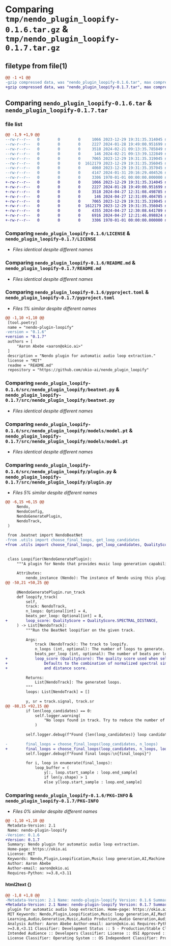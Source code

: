 # Comparing `tmp/nendo_plugin_loopify-0.1.6.tar.gz` & `tmp/nendo_plugin_loopify-0.1.7.tar.gz`

## filetype from file(1)

```diff
@@ -1 +1 @@
-gzip compressed data, was "nendo_plugin_loopify-0.1.6.tar", max compression
+gzip compressed data, was "nendo_plugin_loopify-0.1.7.tar", max compression
```

## Comparing `nendo_plugin_loopify-0.1.6.tar` & `nendo_plugin_loopify-0.1.7.tar`

### file list

```diff
@@ -1,9 +1,9 @@
--rw-r--r--   0        0        0     1066 2023-12-29 19:31:35.314045 nendo_plugin_loopify-0.1.6/LICENSE
--rw-r--r--   0        0        0     2227 2024-01-28 19:49:00.951699 nendo_plugin_loopify-0.1.6/README.md
--rw-r--r--   0        0        0     3518 2024-02-21 09:13:35.785849 nendo_plugin_loopify-0.1.6/pyproject.toml
--rw-r--r--   0        0        0      146 2024-02-21 09:13:39.122849 nendo_plugin_loopify-0.1.6/src/nendo_plugin_loopify/__init__.py
--rw-r--r--   0        0        0     7065 2023-12-29 19:31:35.319045 nendo_plugin_loopify-0.1.6/src/nendo_plugin_loopify/beatnet.py
--rw-r--r--   0        0        0  1612179 2023-12-29 19:31:35.356045 nendo_plugin_loopify-0.1.6/src/nendo_plugin_loopify/models/model.pt
--rw-r--r--   0        0        0     4060 2023-12-29 19:31:35.357045 nendo_plugin_loopify-0.1.6/src/nendo_plugin_loopify/plugin.py
--rw-r--r--   0        0        0     4147 2024-01-31 20:16:29.404526 nendo_plugin_loopify-0.1.6/src/nendo_plugin_loopify/utils.py
--rw-r--r--   0        0        0     3306 1970-01-01 00:00:00.000000 nendo_plugin_loopify-0.1.6/PKG-INFO
+-rw-r--r--   0        0        0     1066 2023-12-29 19:31:35.314045 nendo_plugin_loopify-0.1.7/LICENSE
+-rw-r--r--   0        0        0     2227 2024-01-28 19:49:00.951699 nendo_plugin_loopify-0.1.7/README.md
+-rw-r--r--   0        0        0     3518 2024-04-27 12:31:08.498785 nendo_plugin_loopify-0.1.7/pyproject.toml
+-rw-r--r--   0        0        0      146 2024-04-27 12:31:09.404785 nendo_plugin_loopify-0.1.7/src/nendo_plugin_loopify/__init__.py
+-rw-r--r--   0        0        0     7065 2023-12-29 19:31:35.319045 nendo_plugin_loopify-0.1.7/src/nendo_plugin_loopify/beatnet.py
+-rw-r--r--   0        0        0  1612179 2023-12-29 19:31:35.356045 nendo_plugin_loopify-0.1.7/src/nendo_plugin_loopify/models/model.pt
+-rw-r--r--   0        0        0     4355 2024-04-27 12:30:08.641789 nendo_plugin_loopify-0.1.7/src/nendo_plugin_loopify/plugin.py
+-rw-r--r--   0        0        0     6916 2024-04-27 12:21:46.098824 nendo_plugin_loopify-0.1.7/src/nendo_plugin_loopify/utils.py
+-rw-r--r--   0        0        0     3306 1970-01-01 00:00:00.000000 nendo_plugin_loopify-0.1.7/PKG-INFO
```

### Comparing `nendo_plugin_loopify-0.1.6/LICENSE` & `nendo_plugin_loopify-0.1.7/LICENSE`

 * *Files identical despite different names*

### Comparing `nendo_plugin_loopify-0.1.6/README.md` & `nendo_plugin_loopify-0.1.7/README.md`

 * *Files identical despite different names*

### Comparing `nendo_plugin_loopify-0.1.6/pyproject.toml` & `nendo_plugin_loopify-0.1.7/pyproject.toml`

 * *Files 1% similar despite different names*

```diff
@@ -1,10 +1,10 @@
 [tool.poetry]
 name = "nendo-plugin-loopify"
-version = "0.1.6"
+version = "0.1.7"
 authors = [
     "Aaron Abebe <aaron@okio.ai>"
 ]
 description = "Nendo plugin for automatic audio loop extraction."
 license = "MIT"
 readme = "README.md"
 repository = "https://github.com/okio-ai/nendo_plugin_loopify"
```

### Comparing `nendo_plugin_loopify-0.1.6/src/nendo_plugin_loopify/beatnet.py` & `nendo_plugin_loopify-0.1.7/src/nendo_plugin_loopify/beatnet.py`

 * *Files identical despite different names*

### Comparing `nendo_plugin_loopify-0.1.6/src/nendo_plugin_loopify/models/model.pt` & `nendo_plugin_loopify-0.1.7/src/nendo_plugin_loopify/models/model.pt`

 * *Files identical despite different names*

### Comparing `nendo_plugin_loopify-0.1.6/src/nendo_plugin_loopify/plugin.py` & `nendo_plugin_loopify-0.1.7/src/nendo_plugin_loopify/plugin.py`

 * *Files 5% similar despite different names*

```diff
@@ -6,15 +6,15 @@
     Nendo,
     NendoConfig,
     NendoGeneratePlugin,
     NendoTrack,
 )
 
 from .beatnet import NendoBeatNet
-from .utils import choose_final_loops, get_loop_candidates
+from .utils import choose_final_loops, get_loop_candidates, QualityScore
 
 
 class Loopifier(NendoGeneratePlugin):
     """A plugin for Nendo that provides music loop generation capabilities.
 
     Attributes:
         nendo_instance (Nendo): The instance of Nendo using this plugin.
@@ -50,21 +50,25 @@
 
     @NendoGeneratePlugin.run_track
     def loopify_track(
         self,
         track: NendoTrack,
         n_loops: Optional[int] = 4,
         beats_per_loop: Optional[int] = 8,
+        loop_score: QualityScore = QualityScore.SPECTRAL_DISTANCE,
     ) -> List[NendoTrack]:
         """Run the BeatNet loopifier on the given track.
 
         Args:
             track (NendoTrack): The track to loopify.
             n_loops (int, optional): The number of loops to generate.
             beats_per_loop (int, optional): The number of beats per loop.
+            loop_score (QualityScore): The quality score used when selecting the loops.
+                Defaults to the combination of normalized spectral similarity
+                and distance score.
 
         Returns:
             List[NendoTrack]: The generated loops.
         """
         loops: List[NendoTrack] = []
 
         y, sr = track.signal, track.sr
@@ -88,15 +92,15 @@
         if len(loop_candidates) == 0:
             self.logger.warning(
                 "No loops found in track. Try to reduce the number of beats per loop."
             )
 
         self.logger.debug(f"Found {len(loop_candidates)} loop candidates.")
 
-        final_loops = choose_final_loops(loop_candidates, n_loops)
+        final_loops = choose_final_loops(loop_candidates, n_loops, loop_score)
         self.logger.debug(f"Found final loops:\n{final_loops}")
 
         for i, loop in enumerate(final_loops):
             loop_buffer = (
                 y[:, loop.start_sample : loop.end_sample]
                 if len(y.shape) > 1
                 else y[loop.start_sample : loop.end_sample]
```

### Comparing `nendo_plugin_loopify-0.1.6/PKG-INFO` & `nendo_plugin_loopify-0.1.7/PKG-INFO`

 * *Files 0% similar despite different names*

```diff
@@ -1,10 +1,10 @@
 Metadata-Version: 2.1
 Name: nendo-plugin-loopify
-Version: 0.1.6
+Version: 0.1.7
 Summary: Nendo plugin for automatic audio loop extraction.
 Home-page: https://okio.ai
 License: MIT
 Keywords: Nendo,Plugin,Loopification,Music loop generation,AI,Machine Learning,Audio,Generative,Music,Audio Production,Audio Generation,Audio Analysis
 Author: Aaron Abebe
 Author-email: aaron@okio.ai
 Requires-Python: >=3.8,<3.11
```

#### html2text {}

```diff
@@ -1,8 +1,8 @@
-Metadata-Version: 2.1 Name: nendo-plugin-loopify Version: 0.1.6 Summary: Nendo
+Metadata-Version: 2.1 Name: nendo-plugin-loopify Version: 0.1.7 Summary: Nendo
 plugin for automatic audio loop extraction. Home-page: https://okio.ai License:
 MIT Keywords: Nendo,Plugin,Loopification,Music loop generation,AI,Machine
 Learning,Audio,Generative,Music,Audio Production,Audio Generation,Audio
 Analysis Author: Aaron Abebe Author-email: aaron@okio.ai Requires-Python:
 >=3.8,<3.11 Classifier: Development Status :: 5 - Production/Stable Classifier:
 Intended Audience :: Developers Classifier: License :: OSI Approved :: MIT
 License Classifier: Operating System :: OS Independent Classifier: Programming
```

